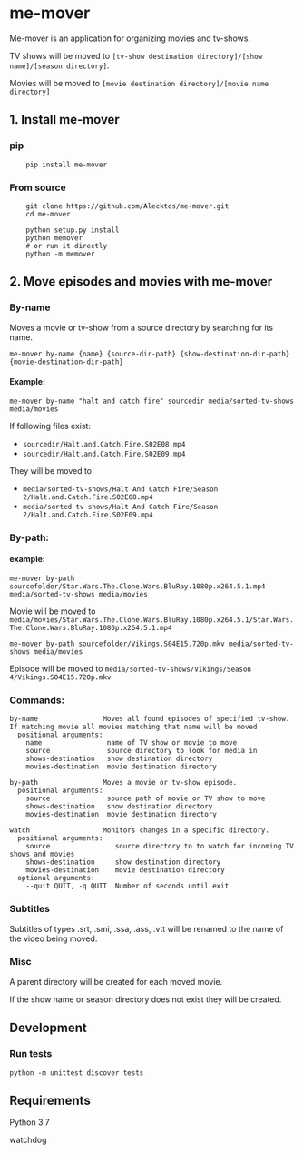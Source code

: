 # me-mover

Me-mover is an application for organizing movies and tv-shows.

TV shows will be moved to ``[tv-show destination directory]/[show name]/[season directory]``. 

Movies will be moved to ``[movie destination directory]/[movie name directory]``

## 1. Install me-mover
### pip
        pip install me-mover
### From source
        git clone https://github.com/Alecktos/me-mover.git
        cd me-mover
        
        python setup.py install
        python memover
        # or run it directly 
        python -m memover

## 2. Move episodes and movies with me-mover
### By-name
Moves a movie or tv-show from a source directory by searching for its name.
```    
me-mover by-name {name} {source-dir-path} {show-destination-dir-path} {movie-destination-dir-path}
```
#### Example:
```
me-mover by-name "halt and catch fire" sourcedir media/sorted-tv-shows media/movies
```

If following files exist:
* `sourcedir/Halt.and.Catch.Fire.S02E08.mp4` 
* `sourcedir/Halt.and.Catch.Fire.S02E09.mp4` 

They will be moved to 
* `media/sorted-tv-shows/Halt And Catch Fire/Season 2/Halt.and.Catch.Fire.S02E08.mp4` 
* `media/sorted-tv-shows/Halt And Catch Fire/Season 2/Halt.and.Catch.Fire.S02E09.mp4`

### By-path:
#### example:
    me-mover by-path sourcefolder/Star.Wars.The.Clone.Wars.BluRay.1080p.x264.5.1.mp4 media/sorted-tv-shows media/movies
Movie will be moved to `media/movies/Star.Wars.The.Clone.Wars.BluRay.1080p.x264.5.1/Star.Wars.The.Clone.Wars.BluRay.1080p.x264.5.1.mp4`

    me-mover by-path sourcefolder/Vikings.S04E15.720p.mkv media/sorted-tv-shows media/movies    
Episode will be moved to `media/sorted-tv-shows/Vikings/Season 4/Vikings.S04E15.720p.mkv`

### Commands:
    by-name                Moves all found episodes of specified tv-show. If matching movie all movies matching that name will be moved
      positional arguments:
        name                name of TV show or movie to move
        source              source directory to look for media in
        shows-destination   show destination directory
        movies-destination  movie destination directory

    by-path                Moves a movie or tv-show episode.
      positional arguments:
        source              source path of movie or TV show to move
        shows-destination   show destination directory
        movies-destination  movie destination directory

    watch                  Monitors changes in a specific directory.
      positional arguments:
        source                source directory to to watch for incoming TV shows and movies
        shows-destination     show destination directory
        movies-destination    movie destination directory
      optional arguments:
        --quit QUIT, -q QUIT  Number of seconds until exit

### Subtitles
Subtitles of types .srt, .smi, .ssa, .ass, .vtt will be renamed to the name of the video being moved.

### Misc
A parent directory will be created for each moved movie.

If the show name or season directory does not exist they will be created.

## Development


### Run tests
    python -m unittest discover tests

## Requirements
Python 3.7

watchdog
